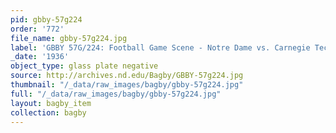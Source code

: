 ```yaml
---
pid: gbby-57g224
order: '772'
file_name: gbby-57g224.jpg
label: 'GBBY 57G/224: Football Game Scene - Notre Dame vs. Carnegie Tech - 1936'
_date: '1936'
object_type: glass plate negative
source: http://archives.nd.edu/Bagby/GBBY-57g224.jpg
thumbnail: "/_data/raw_images/bagby/gbby-57g224.jpg"
full: "/_data/raw_images/bagby/gbby-57g224.jpg"
layout: bagby_item
collection: bagby
---
```

